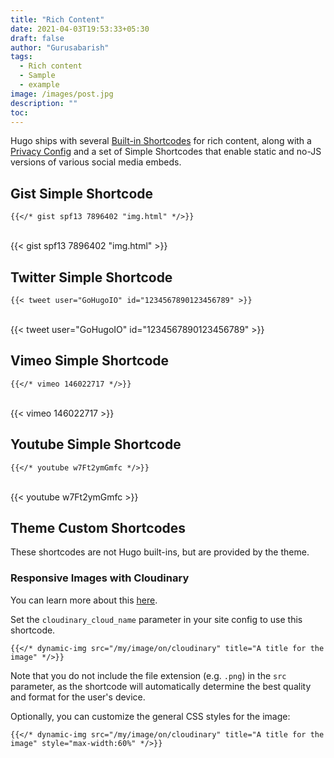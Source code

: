 ```yaml
---
title: "Rich Content"
date: 2021-04-03T19:53:33+05:30
draft: false
author: "Gurusabarish"
tags:
  - Rich content
  - Sample
  - example
image: /images/post.jpg
description: ""
toc:
---
```


Hugo ships with several [Built-in Shortcodes](https://gohugo.io/content-management/shortcodes/#use-hugo-s-built-in-shortcodes) for rich content, along with a [Privacy Config](https://gohugo.io/about/hugo-and-gdpr/) and a set of Simple Shortcodes that enable static and no-JS versions of various social media embeds.

## Gist Simple Shortcode

```
{{</* gist spf13 7896402 "img.html" */>}}
```

<br>
{{< gist spf13 7896402 "img.html" >}}
<br>

## Twitter Simple Shortcode

```
{{< tweet user="GoHugoIO" id="1234567890123456789" >}}
```

<br>
{{< tweet user="GoHugoIO" id="1234567890123456789" >}}

<br>

## Vimeo Simple Shortcode

```
{{</* vimeo 146022717 */>}}
```

<br>
{{< vimeo 146022717 >}}
<br>

## Youtube Simple Shortcode

```
{{</* youtube w7Ft2ymGmfc */>}}
```

<br>
{{< youtube w7Ft2ymGmfc >}}
<br>

## Theme Custom Shortcodes

These shortcodes are not Hugo built-ins, but are provided by the theme.

### Responsive Images with Cloudinary

You can learn more about this [here](https://cloudinary.com/documentation/responsive_images).

Set the `cloudinary_cloud_name` parameter in your site config to use this shortcode.

```
{{</* dynamic-img src="/my/image/on/cloudinary" title="A title for the image" */>}}
```

Note that you do not include the file extension (e.g. `.png`) in the `src` parameter, as the shortcode will automatically determine the best quality and format for the user's device.

Optionally, you can customize the general CSS styles for the image:

```
{{</* dynamic-img src="/my/image/on/cloudinary" title="A title for the image" style="max-width:60%" */>}}
```
